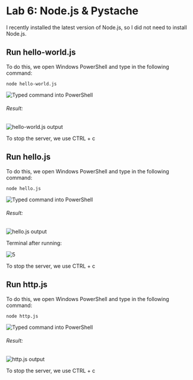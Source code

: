 # Lab 6: Node.js & Pystache
I recently installed the latest version of Node.js, so I did not need to install Node.js.
## Run hello-world.js
To do this, we open Windows PowerShell and type in the following command:
```
node hello-world.js
```
![Typed command into PowerShell](https://user-images.githubusercontent.com/94701716/223162260-4bb4e725-0582-4b1e-99ff-ec626ab01686.png)

###### Result:

![hello-world.js output](https://user-images.githubusercontent.com/94701716/223162397-15d8cc89-908a-4b6c-9002-332c90793a92.png)

To stop the server, we use CTRL + c

## Run hello.js
To do this, we open Windows PowerShell and type in the following command:
```
node hello.js
```
![Typed command into PowerShell](https://user-images.githubusercontent.com/94701716/223165064-c383f2d4-25fb-493f-828c-60c490296daf.png)

###### Result:

![hello.js output](https://user-images.githubusercontent.com/94701716/223165160-279990ef-b27e-4049-9fb7-f7acabf1c70a.png)

Terminal after running:

![5](https://user-images.githubusercontent.com/94701716/223165892-c860676d-83a2-4bc2-8660-bdc31b23f8b2.png)

To stop the server, we use CTRL + c

## Run http.js
To do this, we open Windows PowerShell and type in the following command:
```
node http.js
```
![Typed command into PowerShell](https://user-images.githubusercontent.com/94701716/223167023-25d2eb27-5f88-4349-bd5f-45c573ca9f7a.png)

###### Result:

![http.js output](https://user-images.githubusercontent.com/94701716/223167075-aef46e40-504f-45f5-8cb2-cf3642fdca73.png)

To stop the server, we use CTRL + c
